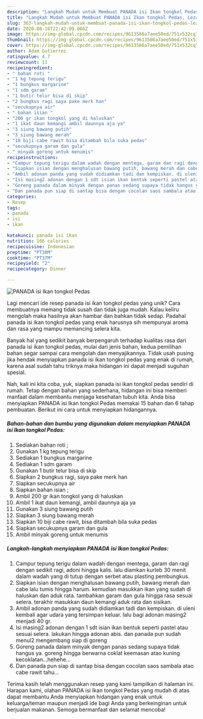 ```yaml
---
description: "Langkah Mudah untuk Membuat PANADA isi Ikan tongkol Pedas, Lezat Sekali"
title: "Langkah Mudah untuk Membuat PANADA isi Ikan tongkol Pedas, Lezat Sekali"
slug: 363-langkah-mudah-untuk-membuat-panada-isi-ikan-tongkol-pedas-lezat-sekali
date: 2020-08-16T22:42:09.066Z
image: https://img-global.cpcdn.com/recipes/9613586a7aee50ed/751x532cq70/panada-isi-ikan-tongkol-pedas-foto-resep-utama.jpg
thumbnail: https://img-global.cpcdn.com/recipes/9613586a7aee50ed/751x532cq70/panada-isi-ikan-tongkol-pedas-foto-resep-utama.jpg
cover: https://img-global.cpcdn.com/recipes/9613586a7aee50ed/751x532cq70/panada-isi-ikan-tongkol-pedas-foto-resep-utama.jpg
author: Adam Gutierrez
ratingvalue: 4.7
reviewcount: 11
recipeingredient:
- " bahan roti "
- "1 kg tepung terigu"
- "1 bungkus margarine"
- "1 sdm garam"
- "1 butir telur bisa di skip"
- "2 bungkus ragi saya pake merk han"
- "secukupnya air"
- " bahan isian "
- "200 gr ikan tongkol yang di haluskan"
- "1 ikat daun kemangi ambil daunnya aja ya"
- "3 siung bawang putih"
- "3 siung bawang merah"
- "10 biji cabe rawit bisa ditambah bila suka pedas"
- "secukupnya garam dan gula"
- " minyak goreng untuk menumis"
recipeinstructions:
- "Campur tepung terigu dalam wadah dengan mentega, garam dan ragi dengan sedikit ragi, adoni hingga kalis. lalu diamkan kurleb 30 menit dalam wadah yang di tutup dengan serbet atau plasting pembungkus."
- "Siapkan isian dengan menghalusan bawang putih, bawang merah dan cabe lalu tumis hingga harum. kemudian masukkan ikan yang sudah di haluskan dan aduk rata. tambahkan garam dan gula hingga rasa sesuai selera. terakhir masukkan daun kemangi aduk rata dan sisikan."
- "Ambil adonan panda yang sudah didiamkan tadi dan kempiskan. di uleni kembali agar udara yang tersimpan keluar. lalu bagi adonan masing2 menjadi 40 gr."
- "Isi masing2 adonan dengan 1 sdt isian ikan bentuk seperti pastel atau sesuai selera. lakukan hingga adonan abis. dan panada pun sudah menul2 mengembang siap di goreng"
- "Goreng panada dalam minyak dengan panas sedang supaya tidak hangus ya. goreng hingga berwarna coklat keemasan atao kuning kecoklatan...hehehe..."
- "Dan panada pun siap di santap bisa dengan cocolan saos sambala atao cabe rawit tahu..."
categories:
- Resep
tags:
- panada
- isi
- ikan

katakunci: panada isi ikan 
nutrition: 166 calories
recipecuisine: Indonesian
preptime: "PT38M"
cooktime: "PT37M"
recipeyield: "2"
recipecategory: Dinner

---
```



![PANADA isi Ikan tongkol Pedas](https://img-global.cpcdn.com/recipes/9613586a7aee50ed/751x532cq70/panada-isi-ikan-tongkol-pedas-foto-resep-utama.jpg)

Lagi mencari ide resep panada isi ikan tongkol pedas yang unik? Cara membuatnya memang tidak susah dan tidak juga mudah. Kalau keliru mengolah maka hasilnya akan hambar dan bahkan tidak sedap. Padahal panada isi ikan tongkol pedas yang enak harusnya sih mempunyai aroma dan rasa yang mampu memancing selera kita.



Banyak hal yang sedikit banyak berpengaruh terhadap kualitas rasa dari panada isi ikan tongkol pedas, mulai dari jenis bahan, kedua pemilihan bahan segar sampai cara mengolah dan menyajikannya. Tidak usah pusing jika hendak menyiapkan panada isi ikan tongkol pedas yang enak di rumah, karena asal sudah tahu triknya maka hidangan ini dapat menjadi suguhan spesial.


Nah, kali ini kita coba, yuk, siapkan panada isi ikan tongkol pedas sendiri di rumah. Tetap dengan bahan yang sederhana, hidangan ini bisa memberi manfaat dalam membantu menjaga kesehatan tubuh kita. Anda bisa menyiapkan PANADA isi Ikan tongkol Pedas memakai 15 bahan dan 6 tahap pembuatan. Berikut ini cara untuk menyiapkan hidangannya.

<!--inarticleads1-->

##### Bahan-bahan dan bumbu yang digunakan dalam menyiapkan PANADA isi Ikan tongkol Pedas:

1. Sediakan  bahan roti ;
1. Gunakan 1 kg tepung terigu
1. Sediakan 1 bungkus margarine
1. Sediakan 1 sdm garam
1. Gunakan 1 butir telur bisa di skip
1. Siapkan 2 bungkus ragi, saya pake merk han
1. Siapkan secukupnya air
1. Siapkan  bahan isian ;
1. Ambil 200 gr ikan tongkol yang di haluskan
1. Ambil 1 ikat daun kemangi, ambil daunnya aja ya
1. Gunakan 3 siung bawang putih
1. Siapkan 3 siung bawang merah
1. Siapkan 10 biji cabe rawit, bisa ditambah bila suka pedas
1. Siapkan secukupnya garam dan gula
1. Ambil  minyak goreng untuk menumis




<!--inarticleads2-->

##### Langkah-langkah menyiapkan PANADA isi Ikan tongkol Pedas:

1. Campur tepung terigu dalam wadah dengan mentega, garam dan ragi dengan sedikit ragi, adoni hingga kalis. lalu diamkan kurleb 30 menit dalam wadah yang di tutup dengan serbet atau plasting pembungkus.
1. Siapkan isian dengan menghalusan bawang putih, bawang merah dan cabe lalu tumis hingga harum. kemudian masukkan ikan yang sudah di haluskan dan aduk rata. tambahkan garam dan gula hingga rasa sesuai selera. terakhir masukkan daun kemangi aduk rata dan sisikan.
1. Ambil adonan panda yang sudah didiamkan tadi dan kempiskan. di uleni kembali agar udara yang tersimpan keluar. lalu bagi adonan masing2 menjadi 40 gr.
1. Isi masing2 adonan dengan 1 sdt isian ikan bentuk seperti pastel atau sesuai selera. lakukan hingga adonan abis. dan panada pun sudah menul2 mengembang siap di goreng
1. Goreng panada dalam minyak dengan panas sedang supaya tidak hangus ya. goreng hingga berwarna coklat keemasan atao kuning kecoklatan...hehehe...
1. Dan panada pun siap di santap bisa dengan cocolan saos sambala atao cabe rawit tahu...




Terima kasih telah menggunakan resep yang kami tampilkan di halaman ini. Harapan kami, olahan PANADA isi Ikan tongkol Pedas yang mudah di atas dapat membantu Anda menyiapkan hidangan yang enak untuk keluarga/teman maupun menjadi ide bagi Anda yang berkeinginan untuk berjualan makanan. Semoga bermanfaat dan selamat mencoba!
